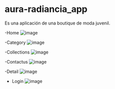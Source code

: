 # aura-radiancia_app
Es una aplicación de una boutique de moda juvenil.

-Home
![image](https://github.com/crizcode/aura-radiancia_app/assets/88556496/7f0e23bc-cadf-4127-a7e4-fc280191dc11)

-Category
![image](https://github.com/crizcode/aura-radiancia_app/assets/88556496/cf83d0e6-276e-42a2-82aa-cfb803178918)

-Collections
![image](https://github.com/crizcode/aura-radiancia_app/assets/88556496/033dd44a-ef3b-4b90-9e25-aae672d6f72e)

-Contactus
![image](https://github.com/crizcode/aura-radiancia_app/assets/88556496/711b3a71-7a1a-4006-b7dd-3f8c734bcbbe)

-Detail
![image](https://github.com/crizcode/aura-radiancia_app/assets/88556496/db0173a2-b5b3-4ec5-99ad-c40207bf2118)

- Login
![image](https://github.com/crizcode/aura-radiancia_app/assets/88556496/ba17f63f-c8b3-4eb0-8b88-2fe64317e0cc)
